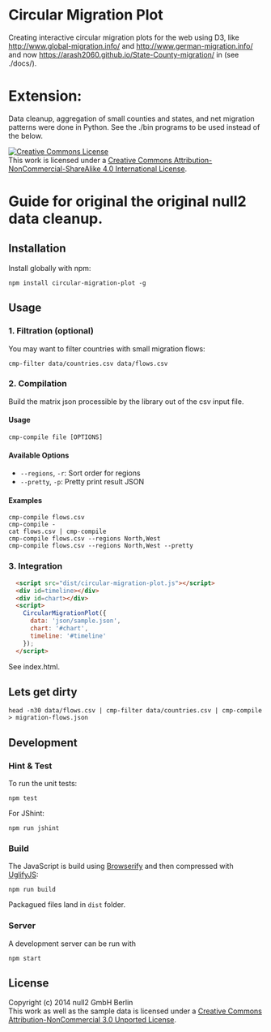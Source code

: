 # Circular Migration Plot
Creating interactive circular migration plots for the web using D3,
like http://www.global-migration.info/ and http://www.german-migration.info/
and now https://arash2060.github.io/State-County-migration/ in (see ./docs/).

# Extension:
Data cleanup, aggregation of small counties and states, and net migration patterns were done in Python. See the ./bin programs to be used instead of the below.

<a rel="license" href="http://creativecommons.org/licenses/by-nc-sa/4.0/"><img alt="Creative Commons License" style="border-width:0" src="https://i.creativecommons.org/l/by-nc-sa/4.0/88x31.png" /></a><br />This work is licensed under a <a rel="license" href="http://creativecommons.org/licenses/by-nc-sa/4.0/">Creative Commons Attribution-NonCommercial-ShareAlike 4.0 International License</a>.


# Guide for original the original null2 data cleanup.

## Installation
Install globally with npm:
```shell
npm install circular-migration-plot -g
```

## Usage
### 1. Filtration (optional)
You may want to filter countries with small migration flows:
```shell
cmp-filter data/countries.csv data/flows.csv
```

### 2. Compilation
Build the matrix json processible by the library out of the csv input file.

#### Usage
`cmp-compile file [OPTIONS]`

#### Available Options
* `--regions`, `-r`: Sort order for regions
* `--pretty`, `-p`:  Pretty print result JSON

#### Examples
```shell
cmp-compile flows.csv
cmp-compile -
cat flows.csv | cmp-compile
cmp-compile flows.csv --regions North,West
cmp-compile flows.csv --regions North,West --pretty
```

### 3. Integration
```html
  <script src="dist/circular-migration-plot.js"></script>
  <div id=timeline></div>
  <div id=chart></div>
  <script>
    CircularMigrationPlot({
      data: 'json/sample.json',
      chart: '#chart',
      timeline: '#timeline'
    });
  </script>
```
See index.html.

## Lets get dirty
```shell
head -n30 data/flows.csv | cmp-filter data/countries.csv | cmp-compile > migration-flows.json
```

## Development
### Hint & Test
To run the unit tests:
```shell
npm test
```

For JShint:
```
npm run jshint
```

### Build
The JavaScript is build using [Browserify](http://browserify.org/)
and then compressed with [UglifyJS](http://lisperator.net/uglifyjs/):
```
npm run build
```
Packagued files land in `dist` folder.

### Server
A development server can be run with
```
npm start
```

License
-------
Copyright (c) 2014 null2 GmbH Berlin  
This work as well as the sample data is licensed under a [Creative Commons Attribution-NonCommercial 3.0 Unported License](http://creativecommons.org/licenses/by-nc/3.0/).
